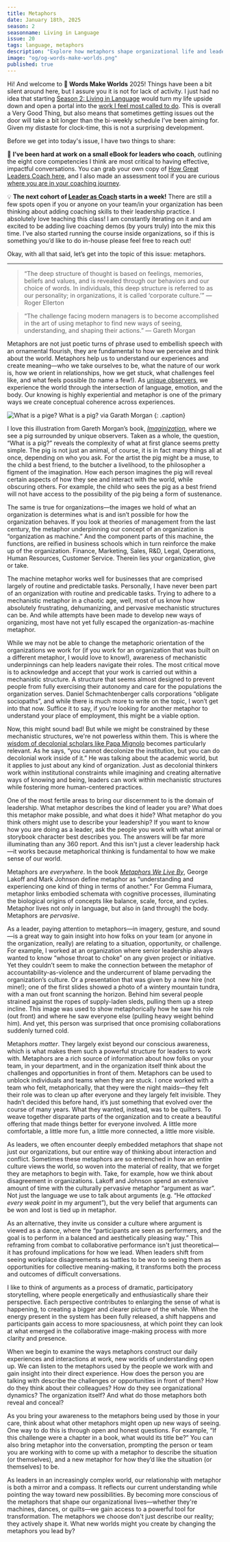 ```yaml
---
title: Metaphors
date: January 18th, 2025
season: 2
seasonname: Living in Language
issue: 20
tags: language, metaphors
description: "Explore how metaphors shape organizational life and leadership effectiveness. Learn to recognize and harness the power of metaphorical thinking to transform workplace dynamics, improve team communication, and develop more conscious leadership practices. Part of the Words Make Worlds series on language and leadership."
image: "og/og-words-make-worlds.png"
published: true
---
```


Hi! And welcome to **💬 Words Make Worlds** 2025! Things have been a bit silent around here, but I assure you it is not for lack of activity. I just had no idea that starting [Season 2: Living in Language](https://methodandmatter.com/words-make-worlds/017/) would turn my life upside down and open a portal into the [work I feel most called to do](https://methodandmatter.com/the-becoming/014/). This is overall a Very Good Thing, but also means that sometimes getting issues out the door will take a bit longer than the bi-weekly schedule I’ve been aiming for. Given my distaste for clock-time, this is not a surprising development.

Before we get into today's issue, I have two things to share:

📘 **I’ve been hard at work on a small eBook for leaders who coach**, outlining the eight core competencies I think are most critical to having effective, impactful conversations. You can grab your own copy of [How Great Leaders Coach here](https://drive.google.com/file/d/1ncG0Ym1sj0BMt4gV_2sDjUEIXtjOE5Gx/view), and I also made an assessment tool if you are curious [where you are in your coaching journey](https://airtable.com/appvq6YQv8fkD42iX/pagPKWqlVctjvT30E/form).

💡 **The next cohort of [Leader as Coach](https://maven.com/andrea-mignolo/leader-as-coach) starts in a week!** There are still a few spots open if you or anyone on your team/in your organization has been thinking about adding coaching skills to their leadership practice. I absolutely love teaching this class! I am constantly iterating on it and am excited to be adding live coaching demos (by yours truly) into the mix this time. I’ve also started running the course inside organizations, so if this is something you’d like to do in-house please feel free to reach out!

Okay, with all that said, let’s get into the topic of this issue: metaphors.

---

> “The deep structure of thought is based on feelings, memories, beliefs and values, and is revealed through our behaviors and our choice of words. In individuals, this deep structure is referred to as our personality; in organizations, it is called ‘corporate culture.’” — Roger Ellerton

> “The challenge facing modern managers is to become accomplished in the art of using metaphor to find new ways of seeing, understanding, and shaping their actions.” — Gareth Morgan

Metaphors are not just poetic turns of phrase used to embellish speech with an ornamental flourish, they are fundamental to how we perceive and think about the world. Metaphors help us to understand our experiences and create meaning—who we take ourselves to be, what the nature of our work is, how we orient in relationships, how we get stuck, what challenges feel like, and what feels possible (to name a few!). As [unique observers](https://methodandmatter.com/words-make-worlds/017/), we experience the world through the intersection of language, emotion, and the body. Our knowing is highly experiential and metaphor is one of the primary ways we create conceptual coherence across experiences.

![What is a pige?](images/wmw/pig.jpg)
What is a pig? via Garath Morgan
{: .caption}

I love this illustration from Gareth Morgan’s book, _[Imaginization](https://www.amazon.com/Imaginization-Gareth-Morgan/dp/1576750264)_, where we see  a pig surrounded by unique observers. Taken as a whole, the question, “What is a pig?” reveals the complexity of what at first glance seems pretty simple. The pig is not just an animal, of course, it is in fact many things all at once, depending on who you ask. For the artist the pig might be a muse, to the child a best friend, to the butcher a livelihood, to the philosopher a figment of the imagination. How each person imagines the pig will reveal certain aspects of how they see and interact with the world, while obscuring others. For example, the child who sees the pig as a best friend will not have access to the possibility of the pig being a form of sustenance.

The same is true for organizations—the images we hold of what an organization is determines what is and isn’t possible for how the organization behaves. If you look at theories of management from the last century, the metaphor underpinning our concept of an organization is “organization as machine.” And the component parts of this machine, the functions, are reified in business schools which in turn reinforce the make up of the organization. Finance, Marketing, Sales, R&D, Legal, Operations, Human Resources, Customer Service. Therein lies your organization, give or take.

The machine metaphor works well for businesses that are comprised largely of routine and predictable tasks. Personally, I have never been part of an organization with routine and predicable tasks. Trying to adhere to a mechanistic metaphor in a chaotic age, well, most of us know how absolutely frustrating, dehumanizing, and pervasive mechanistic structures can be. And while attempts have been made to develop new ways of organizing, most have not yet fully escaped the organization-as-machine metaphor.

While we may not be able to change the metaphoric orientation of the organizations we work for (if you work for an organization that was built on a different metaphor, I would love to know!), awareness of mechanistic underpinnings can help leaders navigate their roles. The most critical move is to  acknowledge and accept that your work is carried out within a mechanistic structure. A structure that seems almost designed to prevent people from fully exercising their autonomy and care for the populations the organization serves. Daniel Schmachtenberger calls corporations “obligate sociopaths”, and while there is much more to write on the topic, I won’t get into that now. Suffice it to say, if you’re looking for another metaphor to understand your place of employment, this might be a viable option.  

Now, this might sound bad! But while we might be constrained by these mechanistic structures, we're not powerless within them. This is where the [wisdom of decolonial scholars like Papa Mignolo](https://www.dukeupress.edu/on-decoloniality) becomes particularly relevant. As he says, “you cannot decolonize the institution, but you can do decolonial work inside of it.” He was talking about the academic world, but it applies to just about any kind of organization. Just as decolonial thinkers work within institutional constraints while imagining and creating alternative ways of knowing and being, leaders can work within mechanistic structures while fostering more human-centered practices.

One of the most fertile areas to bring our discernment to is the domain of leadership. What metaphor describes the kind of leader you are? What does this metaphor make possible, and what does it hide? What metaphor do you think others might use to describe your leadership? If you want to know how you are doing as a leader, ask the people you work with what animal or storybook character best describes you. The answers will be far more illuminating than any 360 report. And this isn't just a clever leadership hack—it works because metaphorical thinking is fundamental to how we make sense of our world.

Metaphors are _everywhere_.  In the book _[Metaphors We Live By](https://www.amazon.com/Metaphors-We-Live-George-Lakoff/dp/0226468011/ref=sr_1_1?crid=3GW9615LG5YSK&dib=eyJ2IjoiMSJ9.tE-eptaf3Nm5LcLLS9T934anAaR4kwQBA2LFJdnPYC9oewn3avLsRMUDs5zLzAm7ktMTUdA3jpsawpq23aRZANWP7VDkVl_n_TrdCr4XU2-n8GWVJaCCvwKK6MteHguKaWHdDKyM81bNvbthOHQUxxOM6sRiHE-1HNYmconVwyyA-ARnLatJMWaGXtKYNSJ_zpzgOh1GoNqeMsmXkhtBrAso7wrCncUVA2PUMSIpFw0.eeTCAAcmjuHT4FO31N05WMym139WXuOniKWH7R00PJQ&dib_tag=se&keywords=metaphors+we+live+by&qid=1737231084&s=books&sprefix=metaphors+we+live+by%2Cstripbooks%2C158&sr=1-1)_, George Lakoff and Mark Johnson define metaphor as “understanding and experiencing one kind of thing in terms of another.” For Gemma Fiumara, metaphor links embodied schemata with cognitive processes, illuminating the biological origins of concepts like balance, scale, force, and cycles. Metaphor lives not only in language, but also in (and through) the body. Metaphors are _pervasive_.

As a leader, paying attention to metaphors—in imagery, gesture, and sound—is a great way to gain insight into how folks on your team (or anyone in the organization, really) are relating to a situation, opportunity, or challenge. For example, I worked at an organization where senior leadership always wanted to know “whose throat to choke” on any given project or initiative. Yet they couldn’t seem to make the connection between the metaphor of accountability-as-violence and the undercurrent of blame pervading the organization’s culture. Or a presentation that was given by a new hire (not mine!); one of the first slides showed a photo of a wintery mountain tundra, with a man out front scanning the horizon. Behind him several people strained against the ropes of supply-laden sleds, pulling them up a steep incline. This image was used to show metaphorically how he saw his role (out front) and where he saw everyone else (pulling heavy weight behind him). And yet, this person was surprised that once promising collaborations suddenly turned cold.

Metaphors _matter_. They largely exist beyond our conscious awareness, which is what makes them such a powerful structure for leaders to work with. Metaphors are a rich source of information about how folks on your team, in your department, and in the organization itself think about the challenges and opportunities in front of them. Metaphors can be used to unblock individuals and teams when they are stuck. I once worked with a team who felt, metaphorically, that they were the night maids—they felt their role was to clean up after everyone and they largely felt invisible. They hadn’t decided this before hand, it’s just something that evolved over the course of many years. What they wanted, instead, was to be quilters. To weave together disparate parts of the organization and to create a beautiful offering that made things better for everyone involved. A little more comfortable, a little more fun, a little more connected, a little more visible.

As leaders, we often encounter deeply embedded metaphors that shape not just our organizations, but our entire way of thinking about interaction and conflict. Sometimes these metaphors are so entrenched in how an entire culture views the world, so woven into the material of reality, that we forget they are metaphors to begin with. Take, for example, how we think about disagreement in organizations. Lakoff and Johnson spend an extensive amount of time with the culturally pervasive metaphor “argument as war”. Not just the language we use to talk about arguments (e.g. “He _attacked every weak point_ in my argument”), but the very belief that arguments can be won and lost is tied up in metaphor.

As an alternative, they invite us consider a culture where argument is viewed as a dance, where the “participants are seen as performers, and the goal is to perform in a balanced and aesthetically pleasing way.” This reframing from combat to collaborative performance isn't just theoretical— it has profound implications for how we lead. When leaders shift from seeing workplace disagreements as battles to be won to seeing them as opportunities for collective meaning-making, it transforms both the process and outcomes of difficult conversations.

I like to think of arguments as a process of dramatic, participatory storytelling, where people energetically and enthusiastically share their perspective. Each perspective contributes to enlarging the sense of what is happening, to creating a bigger and clearer picture of the whole. When the energy present in the system has been fully released, a shift happens and participants gain access to more spaciousness, at which point they can look at what emerged in the collaborative image-making process with more clarity and presence.

When we begin to examine the ways metaphors construct our daily experiences and interactions at work, new worlds of understanding open up. We can listen to the metaphors used by the people we work with and gain insight into their direct experience. How does the person you are  talking with describe the challenges or opportunities in front of them? How do they think about their colleagues? How do they see organizational dynamics? The organization itself? And what do those metaphors both reveal and conceal?

As you bring your awareness to the metaphors being used by those in your care, think about what other metaphors might open up new ways of seeing. One way to do this is through open and honest questions. For example, “If this challenge were a chapter in a book, what would its title be?” You can also bring metaphor into the conversation, prompting the person or team you are working with to come up with a metaphor to describe the situation (or themselves), and a new metaphor for how they’d like the situation (or themselves) to be.

As leaders in an increasingly complex world, our relationship with metaphor is both a mirror and a compass. It reflects our current understanding while pointing the way toward new possibilities. By becoming more conscious of the metaphors that shape our organizational lives—whether they're machines, dances, or quilts—we gain access to a powerful tool for transformation. The metaphors we choose don't just describe our reality; they actively shape it. What new worlds might you create by changing the metaphors you lead by?
